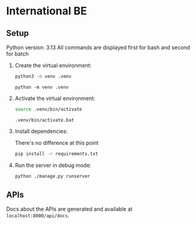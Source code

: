# International BE

## Setup

Python version: 3.13
All commands are displayed first for bash and second for batch

1. Create the virtual environment:

   ```bash
   python3 -m venv .venv
   ```

   ```batch
   python -m venv .venv
   ```

2. Activate the virtual environment:

   ```bash
   source .venv/bin/activate
   ```

   ```batch
   .venv/bin/activate.bat
   ```

3. Install dependencies:

   There's no difference at this point

   ```bash
   pip install -r requirements.txt
   ```

4. Run the server in debug mode:

   ```bash
   python ./manage.py runserver
   ```

## APIs

Docs about the APIs are generated and available at `localhost:8000/api/docs`.
